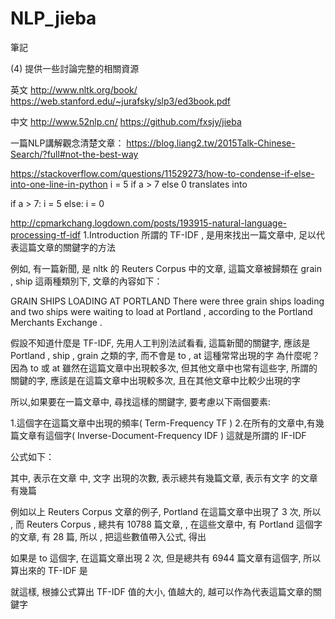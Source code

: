 # NLP_jieba
筆記

(4)
提供一些討論完整的相關資源

英文
http://www.nltk.org/book/
https://web.stanford.edu/~jurafsky/slp3/ed3book.pdf

中文
http://www.52nlp.cn/
https://github.com/fxsjy/jieba

一篇NLP講解觀念清楚文章：
https://blog.liang2.tw/2015Talk-Chinese-Search/?full#not-the-best-way

https://stackoverflow.com/questions/11529273/how-to-condense-if-else-into-one-line-in-python
i = 5 if a > 7 else 0
translates into

if a > 7:
   i = 5
else:
   i = 0
   
http://cpmarkchang.logdown.com/posts/193915-natural-language-processing-tf-idf
1.Introduction
所謂的 TF-IDF , 是用來找出一篇文章中, 足以代表這篇文章的關鍵字的方法

例如, 有一篇新聞, 是 nltk 的 Reuters Corpus 中的文章, 這篇文章被歸類在 grain , ship 這兩種類別下, 文章的內容如下：

GRAIN SHIPS LOADING AT PORTLAND 
There were three grain ships loading and two ships were waiting to load at Portland , according to the Portland Merchants Exchange .

假設不知道什麼是 TF-IDF, 先用人工判別法試看看, 這篇新聞的關鍵字, 應該是 Portland , ship , grain 之類的字, 而不會是 to , at 這種常常出現的字
為什麼呢？因為 to 或 at 雖然在這篇文章中出現較多次, 但其他文章中也常有這些字, 所謂的關鍵的字, 應該是在這篇文章中出現較多次, 且在其他文章中比較少出現的字

所以,如果要在一篇文章中, 尋找這樣的關鍵字, 要考慮以下兩個要素:

1.這個字在這篇文章中出現的頻率( Term-Frequency TF )
2.在所有的文章中,有幾篇文章有這個字( Inverse-Document-Frequency IDF )
這就是所謂的 IF-IDF

公式如下：

其中, 表示在文章 中, 文字 出現的次數, 表示總共有幾篇文章, 表示有文字 的文章有幾篇

例如以上 Reuters Corpus 文章的例子, Portland 在這篇文章中出現了 3 次, 所以 , 而 Reuters Corpus , 總共有 10788 篇文章, , 在這些文章中, 有 Portland 這個字的文章, 有 28 篇, 所以 , 把這些數值帶入公式, 得出

如果是 to 這個字, 在這篇文章出現 2 次, 但是總共有 6944 篇文章有這個字, 所以算出來的 TF-IDF 是

就這樣, 根據公式算出 TF-IDF 值的大小, 值越大的, 越可以作為代表這篇文章的關鍵字
